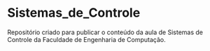 # Sistemas_de_Controle
Repositório criado para publicar o conteúdo da aula de Sistemas de Controle da Faculdade de Engenharia de Computação.
